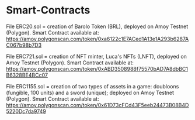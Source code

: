 # Smart-Contracts

File ERC20.sol = creation of Barolo Token (BRL), deployed on Amoy Testnet (Polygon).
Smart Contract available at: https://amoy.polygonscan.com/token/0xa6122c1E7ACed1A13e1A293b6287AC067b98b7D3

File ERC721.sol = creation of NFT minter, Luca's NFTs (LNFT), deployed on Amoy Testnet (Polygon).
Smart Contract available at: https://amoy.polygonscan.com/token/0xABD3508988f75570bAD7A8dbBC1B6328BE4BCc07

File ERC1155.sol = creation of two types of assets in a game: doubloons (fungible, 100 units) and a sword (unique); deployed on Amoy Testnet (Polygon).
Smart Contract available at: https://amoy.polygonscan.com/token/0x61D73cFCd43F5eeb24473B08B4D5220Dc7da9749
